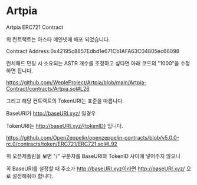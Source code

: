 # Artpia
Artpia ERC721 Contract 


위 컨트랙트는 아스타 메인넷에 배포 되었습니다.

Contract Address:0x42195c8857Edbd1e671Cb1AFA63C04805ec66098


런치패드 민팅 시 소요되는 ASTR 개수를 조정하고 싶다면 아래 코드의 "1000"을 수정하면 됩니다.

https://github.com/WepleProject/Artpia/blob/main/Artpia-Contract/contracts/Artpia.sol#L26


그리고 해당 컨트랙트의 TokenURI는 표준을 따릅니다.

BaseURI가 http://baseURI.xyz/ 일경우

TokenURI는 http://baseURI.xyz/{tokenID} 입니다.

https://github.com/OpenZeppelin/openzeppelin-contracts/blob/v5.0.0-rc.0/contracts/token/ERC721/ERC721.sol#L92

위 오픈제플린을 보면 "/" 구분자를 BaseURI와 TokenID 사이에 넣어주지 않으니

꼭 BaseURI를 설정할 때 주소가 http://baseURI.xyz이라면 http://baseURI.xyz/ 으로 설정해줘야 합니다.


 
